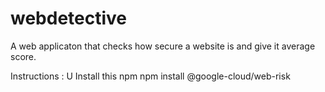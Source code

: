 # webdetective
A web applicaton that checks how secure a website is and give it average score.





Instructions : U
Install this npm
npm install @google-cloud/web-risk
